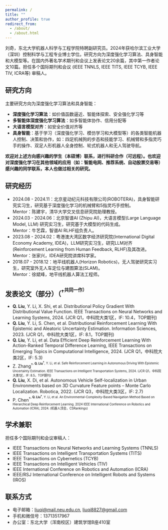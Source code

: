 ```yaml
---
permalink: /
title: ""
author_profile: true
redirect_from: 
  - /about/
  - /about.html
---
```


刘奇，东北大学机器人科学与工程学院特聘副研究员。2024年获哈尔滨工业大学（深圳）控制科学与工程专业博士学位。研究方向为深度强化学习算法、具身智能和大模型等。在国内外著名学术期刊和会议上发表论文20余篇，其中第一作者论文10篇。担任多个国际期刊和会议 (IEEE TNNLS, IEEE TITS, IEEE TCYB, IEEE TIV, ICRA等) 审稿人。

## 研究方向
主要研究方向为深度强化学习算法和具身智能：
- **深度强化学习算法**：如价值函数逼近、智能体探索、安全强化学习等
- **多智能体深度强化学习算法**：如多智能体协作、信用分配等
- **大语言模型对齐**：如安全价值对齐等
- **具身智能**：基于学习（深度强化学习、模仿学习和大模型等）的各类智能机器人控制、决策和协作，如：四足机械狗的步态和技能学习、机械臂和多指灵巧手的操作、双足人形机器人全身控制、轮式机器人和无人驾驶导航。

**欢迎对上述方向感兴趣的学生（本硕博）联系，进行科研合作（可远程）。也欢迎对深度强化学习在其他领域的应用（如：智能电网、推荐系统、自动股票交易等）感兴趣的同学联系，本人也做过相关的研究。**

## 研究经历
- 2024.08 - 2024.11：北京星动纪元科技有限公司(ROBOTERA)，具身智能研究实习生，研究基于深度强化学习的机械臂和5指灵巧手控制。    
  Mentor：陈建宇，清华大学交叉信息研究院助理教授。
- 2024.03 - 2024.06：北京智谱AI (Zhipu AI)，大语言模型(Large Language Model, LLM) 研究实习生，研究基于大模型的代码生成。    
  Mentor：牛艺霖，智谱AI RLHF组负责人。
- 2023.08 - 2024.02：粤港澳大湾区数字经济研究院(International Digital Economy Academy, IDEA)，LLM研究实习生，研究LLM对齐(Reinforcement Learning from Human Feedback, RLHF)及其改进。      
  Mentor：张家兴，IDEA研究院讲席科学家。
- 2018.07 - 2018.12：地平线机器人(Horizon Robotics)，无人驾驶研究实习生，研究室外无人车定位与建图算法(SLAM)。      
  Mentor：徐斌峰，地平线机器人算法工程师。

## 发表论文（部分）（<sup>†<sup>共同一作）
- **Q. Liu**, Y. Li, X. Shi, et al. Distributional Policy Gradient With Distributional Value Function. IEEE Transactions on Neural Networks and Learning Systems, 2024. (JCR Q1，中科院大类1区，IF: 10.4，TOP期刊)
- **Q. Liu**, Y. Li, S. Chen, et al. Distributional Reinforcement Learning With Epistemic and Aleatoric Uncertainty Estimation. Information Sciences, 2023. (JCR Q1，中科院大类1区，IF: 8.1，TOP期刊)
- **Q. Liu**, Y. Li, et al. Data Efficient Deep Reinforcement Learning With Action-Ranked Temporal Difference Learning, IEEE Transactions on Emerging Topics in Computational Intelligence, 2024. (JCR Q1，中科院大类2区，IF: 5.3)
- Z. Zhang<sup>†<sup>, **Q. Liu<sup>†<sup>**, Y. Li, et al. Safe Reinforcement Learning in Autonomous Driving With Epistemic Uncertainty Estimation. IEEE Transactions on Intelligent Transportation Systems, 2024. (JCR Q1，中科院大类1区，IF: 8.5，TOP期刊)
- **Q. Liu**, X. Di, et al. Autonomous Vehicle Self-localization in Urban Environments based on 3D Curvature Feature points – Monte Carlo Localization. Robotica, 2022. (JCR Q3，中科院大类3区，IF: 2.7)
- P. Chen<sup>†<sup>, **Q. Liu<sup>†<sup>**, Y. Li, et al. An Environmental-Complexity-Based Navigation Method Based on Hierarchical Deep Reinforcement Learning. 2024 IEEE International Conference on Robotics and Automation (ICRA), 2024. (机器人顶会，CSRankings)

## 学术兼职
担任多个国际期刊和会议审稿人：
- IEEE Transactions on Neural Networks and Learning Systems (TNNLS)
- IEEE Transactions on Intelligent Transportation Systems (TITS)
- IEEE Transactions on Cybernetics (TCYB)
- IEEE Transactions on Intelligent Vehicles (TIV)
- IEEE International Conference on Robotics and Automation (ICRA)
- IEEE/RSJ International Conference on Intelligent Robots and Systems (IROS)

## 联系方式
- 电子邮箱：liuqi@mail.neu.edu.cn, liuqi8827@gmail.com
- 手机和微信号：13713517967
- 办公室：东北大学（浑南校区）建筑学馆B座410室
